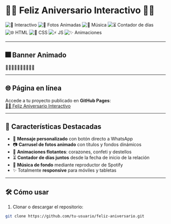 # 💙💚 Feliz Aniversario Interactivo 💚💙

![💖 Interactivo](https://img.shields.io/badge/💖-Interactivo-red)
![📸 Fotos Animadas](https://img.shields.io/badge/📸-Fotos%20Animadas-blue)
![🎵 Música](https://img.shields.io/badge/🎵-Spotify-green)
![⏳ Contador de días](https://img.shields.io/badge/⏳-Tiempo%20juntos-orange)
![🌐 HTML](https://img.shields.io/badge/🌐-HTML-yellow)
![🎨 CSS](https://img.shields.io/badge/🎨-CSS-blue)
![⚡ JS](https://img.shields.io/badge/⚡-JavaScript-lightgrey)
![✨ Animaciones](https://img.shields.io/badge/✨-Magia-purple)

---

## 🎆 Banner Animado

💖💚💙✨💞💖💚💙✨💞    

---

## 🌐 Página en línea

Accede a tu proyecto publicado en **GitHub Pages**:  
[💙💚 Feliz Aniversario Interactivo](https://piripili.github.io/12-09AE/)

---

## 🌟 Características Destacadas

- 💌 **Mensaje personalizado** con botón directo a WhatsApp  
- 📷 **Carrusel de fotos animado** con títulos y fondos dinámicos  
- 🎉 **Animaciones flotantes**: corazones, confeti y destellos  
- ⏳ **Contador de días juntos** desde la fecha de inicio de la relación  
- 🎵 **Música de fondo** mediante reproductor de Spotify  
- ✨ Totalmente **responsive** para móviles y tabletas  

---

## 🛠️ Cómo usar

1. Clonar o descargar el repositorio:  

```bash
git clone https://github.com/tu-usuario/feliz-aniversario.git
